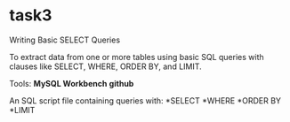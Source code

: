 # task3
Writing Basic SELECT Queries

To extract data from one or more tables using basic SQL queries with clauses like SELECT, WHERE, ORDER BY, and LIMIT.

Tools:
**MySQL Workbench**
**github**

An SQL script file containing queries with:
*SELECT
*WHERE
*ORDER BY
*LIMIT
